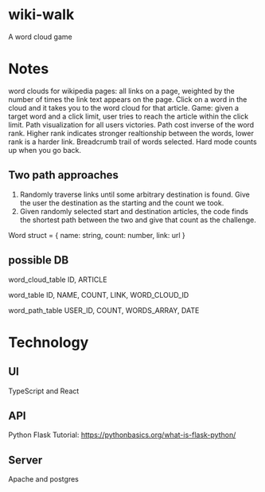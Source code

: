 # wiki-walk
A word cloud game

# Notes
word clouds for wikipedia pages: all links on a page, weighted by the number of times the link text appears on the page.
Click on a word in the cloud and it takes you to the word cloud for that article.
Game: given a target word and a click limit, user tries to reach the article within the click limit.
Path visualization for all users victories.
Path cost inverse of the word rank. Higher rank indicates stronger realtionship between the words, lower rank is a harder link.
Breadcrumb trail of words selected. Hard mode counts up when you go back.

## Two path approaches
1. Randomly traverse links until some arbitrary destination is found. Give the user the destination as the starting and the count we took.
2. Given randomly selected start and destination articles, the code finds the shortest path between the two and give that count as the challenge.

Word struct = {
  name: string,
  count: number,
  link: url
}

## possible DB

word_cloud_table
ID,
ARTICLE

word_table
ID,
NAME,
COUNT,
LINK,
WORD_CLOUD_ID

word_path_table
USER_ID,
COUNT,
WORDS_ARRAY,
DATE

# Technology
## UI
TypeScript and React

## API
Python Flask
Tutorial: https://pythonbasics.org/what-is-flask-python/

## Server
Apache and postgres
